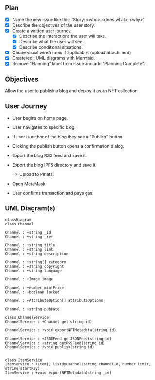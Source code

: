 ## Plan
* [x] Name the new issue like this: 'Story: \<who\> \<does what\> \<why>\'
* [x] Describe the objectives of the user story.
* [x] Create a written user journey. 
    * [x] Describe the interactions the user will take. 
    * [x] Describe what the user will see.
    * [x] Describe conditional situations.
* [x] Create visual wireframes if applicable. (upload attachment)
* [x] Create/edit UML diagrams with Mermaid.
* [x] Remove "Planning" label from issue and add "Planning Complete".

## Objectives
Allow the user to publish a blog and deploy it as an NFT collection.

## User Journey
* User begins on home page.
* User navigates to specific blog.
* If user is author of the blog they see a "Publish" button.
* Clicking the publish button opens a confirmation dialog.

* Export the blog RSS feed and save it.
* Export the blog IPFS directory and save it. 
  * Upload to Pinata. 

* Open MetaMask.
* User confirms transaction and pays gas.

## UML Diagram(s)
```mermaid
classDiagram
class Channel

Channel : +string _id 
Channel : +string _rev 

Channel : +string title
Channel : +string link
Channel : +string description

Channel : +string[] category
Channel : +string copyright
Channel : +string language

Channel : +Image image

Channel : +number mintPrice
Channel : +boolean locked

Channel : +AttributeOption[] attributeOptions

Channel : +string pubDate

class ChannelService
ChannelService : +Channel get(string id)

ChannelService : +void exportNFTMetadata(string id)

ChannelService : +JSONFeed getJSONFeed(string id)
ChannelService : +string getRSSFeed(string id)
ChannelService : +void publish(string id)


class ItemService
ItemService : +Item[] listByChannel(string channelId, number limit, string startKey)
ItemService : +void exportNFTMetadata(string _id)


```
